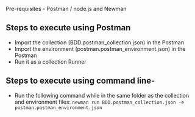 Pre-requisites - Postman / node.js and Newman

## Steps to execute using Postman
* Import the collection (BDD.postman_collection.json) in the Postman
* Import the environment (postman.postman_environment.json) in the Postman
* Run it as a collection Runner

## Steps to execute using command line-
* Run the following command while in the same folder as the collection and environment files:
`newman run BDD.postman_collection.json -e postman.postman_environment.json`

